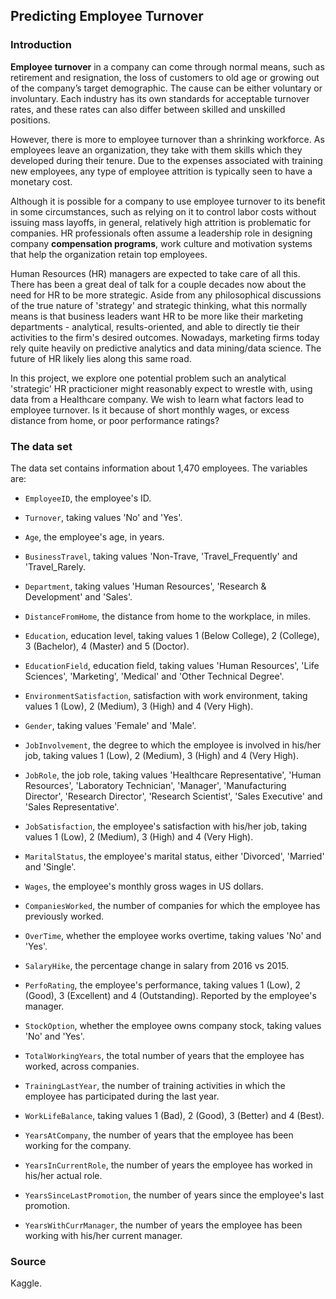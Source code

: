 ## Predicting Employee Turnover

### Introduction

**Employee turnover** in a company can come through normal means, such as retirement and resignation, the loss of customers to old age or growing out of the company’s target demographic. The cause can be either voluntary or involuntary. Each industry has its own standards for acceptable turnover rates, and these rates can also differ between skilled and unskilled positions.

However, there is more to employee turnover than a shrinking workforce. As employees leave an organization, they take with them skills which they developed during their tenure. Due to the expenses associated with training new employees, any type of employee attrition is typically seen to have a monetary cost.

Although it is possible for a company to use employee turnover to its benefit in some circumstances, such as relying on it to control labor costs without issuing mass layoffs, in general, relatively high attrition is problematic for companies. HR professionals often assume a leadership role in designing company **compensation programs**, work culture and motivation systems that help the organization retain top employees.

Human Resources (HR) managers are expected to take care of all this. There has been a great deal of talk for a couple decades now about the need for HR to be more strategic. Aside from any philosophical discussions of the true nature of 'strategy' and strategic thinking, what this normally means is that business leaders want HR to be more like their marketing departments - analytical, results-oriented, and able to directly tie their activities to the firm's desired outcomes. Nowadays, marketing firms today rely quite heavily on predictive analytics and data mining/data science. The future of HR likely lies along this same road. 

In this project, we explore one potential problem such an analytical 'strategic' HR practicioner might reasonably expect to wrestle with, using data from a Healthcare company. We wish to learn what factors lead to employee turnover. Is it because of short monthly wages, or excess distance from home, or poor performance ratings? 

### The data set

The data set contains information about 1,470 employees. The variables are:

* `EmployeeID`, the employee's ID.

* `Turnover`, taking values 'No' and 'Yes'.

* `Age`, the employee's age, in years.

* `BusinessTravel`, taking values 'Non-Trave, 'Travel_Frequently' and 'Travel_Rarely.

* `Department`, taking values 'Human Resources', 'Research & Development' and 'Sales'.

* `DistanceFromHome`, the distance from home to the workplace, in miles.

* `Education`, education level, taking values 1 (Below College), 2 (College), 3 (Bachelor), 4 (Master) and 5 (Doctor).

* `EducationField`, education field, taking values 'Human Resources', 'Life Sciences', 'Marketing', 'Medical' and 'Other Technical Degree'.

* `EnvironmentSatisfaction`, satisfaction with work environment, taking values 1 (Low), 2 (Medium), 3 (High) and 4 (Very High).

* `Gender`, taking values 'Female' and 'Male'.

* `JobInvolvement`, the degree to which the employee is involved in his/her job, taking values 1 (Low), 2 (Medium), 3 (High) and 4 (Very High).

* `JobRole`, the job role, taking values 'Healthcare Representative', 'Human Resources', 'Laboratory Technician', 'Manager', 'Manufacturing Director', 'Research Director', 'Research Scientist', 'Sales Executive' and 'Sales Representative'.

* `JobSatisfaction`, the employee's satisfaction with his/her job, taking values 1 (Low), 2 (Medium), 3 (High) and 4 (Very High).

* `MaritalStatus`, the employee's marital status, either 'Divorced', 'Married' and 'Single'.

* `Wages`, the employee's monthly gross wages in US dollars.

* `CompaniesWorked`, the number of companies for which the employee has previously worked.

* `OverTime`, whether the employee works overtime, taking values 'No' and 'Yes'.

* `SalaryHike`, the percentage change in salary from 2016 vs 2015.

* `PerfoRating`, the employee's performance, taking values 1 (Low), 2 (Good), 3 (Excellent) and 4 (Outstanding). Reported by the employee's manager.

* `StockOption`, whether the employee owns company stock, taking values 'No' and 'Yes'.

* `TotalWorkingYears`, the total number of years that the employee has worked, across companies.

* `TrainingLastYear`, the number of training activities in which the employee has participated during the last year.

* `WorkLifeBalance`, taking values 1 (Bad), 2 (Good), 3 (Better) and 4 (Best).

* `YearsAtCompany`, the number of years that the employee has been working for the company.

* `YearsInCurrentRole`, the number of years the employee has worked in his/her actual role.

* `YearsSinceLastPromotion`, the number of years since the employee's last promotion.

* `YearsWithCurrManager`, the number of years the employee has been working with his/her current manager.

### Source

Kaggle.
